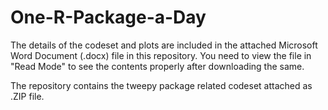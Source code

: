 # One-R-Package-a-Day

The details of the codeset and plots are included in the attached Microsoft Word Document (.docx) file in this repository. 
You need to view the file in "Read Mode" to see the contents properly after downloading the same.

The repository contains the tweepy package related codeset attached as .ZIP file.
